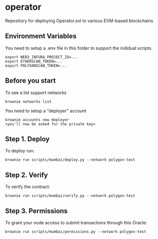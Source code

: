 # operator
Repository for deploying Operator.sol to various EVM-based blockchains

## Environment Variables

You need to setup a .env file in this folder to support the indidual scripts.

    export WEB3_INFURA_PROJECT_ID=...
    export ETHERSCAN_TOKEN=...
    export POLYGONSCAN_TOKEN=...

## Before you start

To see a list support networks

    brownie networks list

You need to setup a "deployer" account

    brownie accounts new deployer
    <you'll now be asked for the private key>

## Step 1. Deploy

To deploy run:

    brownie run scripts/mumbai/deploy.py --network polygon-test

## Step 2. Verify

To verify the contract:

    brownie run scripts/mumbai/verify.py --network polygon-test

## Step 3. Permissions

To grant your node access to submit transactions through this Oracle:

    brownie run scripts/mumbai/permissions.py --network polygon-test
